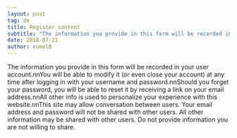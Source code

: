 ```yaml
---
layout: post
tag: de
title: Register content
subtitle: "The information you provide in this form will be recorded in your user account. You will be able to modify it (or even close your account) at any time after logging in with your username and password. Should you forget your password, you will be able to&hellip;"
date: 2018-07-21
author: eumel8
---
```


The information you provide in this form will be recorded in your user account.nnYou will be able to modify it (or even close your account) at any time after logging in with your username and password.nnShould you forget your password, you will be able to reset it by receiving a link on your email address.nnAll other info is used to personalize your experience with this website.nnThis site may allow conversation between users. Your email address and password will not be shared with other users. All other information may be shared with other users. Do not provide information you are not willing to share.

